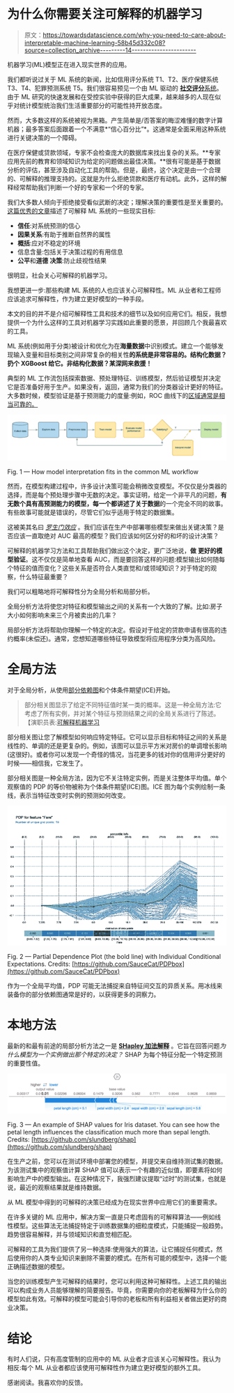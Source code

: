 # 为什么你需要关注可解释的机器学习

> 原文：<https://towardsdatascience.com/why-you-need-to-care-about-interpretable-machine-learning-58b45d332c08?source=collection_archive---------14----------------------->

机器学习(ML)模型正在进入现实世界的应用。

我们都听说过关于 ML 系统的新闻，比如信用评分系统 T1、T2、医疗保健系统 T3、T4、犯罪预测系统 T5。我们很容易预见一个由 ML 驱动的 [**社交评分**系统](https://www.wired.co.uk/article/china-social-credit)。由于 ML 研究的快速发展和在受控实验中获得的巨大成果，越来越多的人现在似乎对统计模型统治我们生活重要部分的可能性持开放态度。

然而，大多数这样的系统被视为黑箱。产生简单是/否答案的晦涩难懂的数字计算机器；最多答案后面跟着一个不满意*“信心百分比”*。这通常是全面采用这种系统进行关键决策的一个障碍。

在医疗保健或贷款领域，专家不会检查庞大的数据库来找出复杂的关系。**专家应用先前的教育和领域知识为给定的问题做出最佳决策。**很有可能是基于数据分析的评估，甚至涉及自动化工具的帮助。但是，最终，这个决定是由一个合理的、可解释的推理支持的。这就是为什么拒绝贷款和医疗有动机。此外，这样的解释经常帮助我们判断一个好的专家和一个坏的专家。

我们大多数人倾向于拒绝接受看似武断的决定；理解决策的重要性是至关重要的。[这篇优秀的文章](https://arxiv.org/pdf/1606.03490.pdf)描述了可解释 ML 系统的一些现实目标:

*   **信任**:对系统预测的信心
*   **因果关系**:有助于推断自然界的属性
*   **概括**:应对不稳定的环境
*   信息含量:包括关于决策过程的有用信息
*   **公平**和**道德** **决策**:防止歧视性结果

很明显，社会关心可解释的机器学习。

我想更进一步:那些构建 ML 系统的人也应该关心可解释性。ML 从业者和工程师应该追求可解释性，作为建立更好模型的一种手段。

本文的目的并不是介绍可解释性工具和技术的细节以及如何应用它们。相反，我想提供一个为什么这样的工具对机器学习实践如此重要的愿景，并回顾几个我最喜欢的工具。

ML 系统(例如用于分类)被设计和优化为在**海量数据**中识别模式。建立一个能够发现输入变量和目标类别之间非常复杂的相关性**的系统是非常容易的。结构化数据？扔个 XGBoost 给它。非结构化数据？某深网来救援！**

典型的 ML 工作流包括探索数据、预处理特征、训练模型，然后验证模型并决定它是否准备好用于生产。如果没有，返回，通常为我们的分类器设计更好的特征。大多数时候，模型验证是基于预测能力的度量:例如，ROC 曲线下的[区域通常是相当可靠的。](https://developers.google.com/machine-learning/crash-course/classification/roc-and-auc)

![](img/2a7f7b3e1668565c97d37d194e461c2c.png)

Fig. 1 — How model interpretation fits in the common ML workflow

然而，在模型构建过程中，许多设计决策可能会稍微改变模型。不仅仅是分类器的选择，而是每个预处理步骤中无数的决定。事实证明，给定一个非平凡的问题，**有无数个具有高预测能力的模型，每一个都讲述了关于数据**的一个完全不同的故事。有些故事可能就是错误的，尽管它们似乎适用于特定的数据集。

这被美其名曰 [*罗生门效应*](http://www2.math.uu.se/~thulin/mm/breiman.pdf) 。我们应该在生产中部署哪些模型来做出关键决策？是否应该一直取绝对 AUC 最高的模型？我们应该如何区分好的和坏的设计决策？

可解释的机器学习方法和工具帮助我们做出这个决定，更广泛地说，**做** **更好的模型验证**。这不仅仅是简单地查看 AUC，而是要回答这样的问题:模型输出如何随每个特征的值而变化？这些关系是否符合人类直觉和/或领域知识？对于特定的观察，什么特征最重要？

我们可以粗略地将可解释性分为全局分析和局部分析。

全局分析方法将使您对特征和模型输出之间的关系有一个大致的了解。比如:房子大小如何影响未来三个月被卖出的几率？

局部分析方法将帮助你理解一个特定的决定。假设对于给定的贷款申请有很高的违约概率(未偿还)。通常，您想知道哪些特征导致模型将应用程序分类为高风险。

# **全局方法**

对于全局分析，从使用[部分依赖图](http://scikit-learn.org/stable/auto_examples/ensemble/plot_partial_dependence.html)和个体条件期望(ICE)开始。

> 部分相关图显示了给定不同特征值时某一类的概率。这是一种全局方法:它考虑了所有实例，并对某个特征与预测结果之间的全局关系进行了陈述。【演职员表:[可解释机器学习](https://christophm.github.io/interpretable-ml-book/pdp.html)

部分相关图让您了解模型如何响应特定特征。它可以显示目标和特征之间的关系是线性的、单调的还是更复杂的。例如，该图可以显示平方米对房价的单调增长影响(这很好)。或者你可以发现一个奇怪的情况，当花更多的钱对你的信用评分更好的时候——相信我，它发生了。

部分相关图是一种全局方法，因为它不关注特定实例，而是关注整体平均值。单个观察值的 PDP 的等价物被称为个体条件期望(ICE)图。ICE 图为每个实例绘制一条线，表示当特征改变时实例的预测如何改变。

![](img/e952ca430c7bf0bda7df819a55ae6eeb.png)

Fig. 2 — Partial Dependence Plot (the bold line) with Individual Conditional Expectations. Credits: [https://github.com/SauceCat/PDPbox](https://github.com/SauceCat/PDPbox)

作为一个全局平均值，PDP 可能无法捕捉来自特征间交互的异质关系。用冰线来装备你的部分依赖图通常是好的，以获得更多的洞察力。

# 本地方法

最新的和最有前途的局部分析方法之一是 [**SHapley 加法解释**](https://github.com/slundberg/shap) 。它旨在回答问题*为什么模型为一个实例做出那个特定的决定？* SHAP 为每个特征分配一个特定预测的重要性值。

![](img/0f75a378a063390965a448d106e8e1ee.png)

Fig. 3 — An example of SHAP values for Iris dataset. You can see how the petal length influences the classification much more than sepal length. Credits: [https://github.com/slundberg/shap](https://github.com/slundberg/shap)

在生产之前，您可以在测试环境中部署您的模型，并提交来自维持测试集的数据。为该测试集中的观察值计算 SHAP 值可以表示一个有趣的近似值，即要素将如何影响生产中的模型输出。在这种情况下，我强烈建议提取“过时”的测试集，也就是说，最近的观察结果就是维持数据。

从 ML 模型中得到的可解释的决策已经成为在现实世界中应用它们的重要需求。

在许多关键的 ML 应用中，解决方案一直是只考虑固有的可解释算法——例如线性模型。这些算法无法捕捉特定于训练数据集的细粒度模式，只能捕捉一般趋势。趋势很容易解释，并与领域知识和直觉相匹配。

可解释的工具为我们提供了另一种选择:使用强大的算法，让它捕捉任何模式，然后使用你的人类专业知识来删除不需要的模式。在所有可能的模型中，选择一个能正确描述数据的模型。

当您的训练模型产生可解释的结果时，您可以利用这种可解释性。上述工具的输出可以构成业务人员能够理解的简要报告。毕竟，你需要向你的老板解释为什么你的模型如此有效。可解释的模型可能会引导你的老板和所有利益相关者做出更好的商业决策。

# **结论**

有时人们说，只有高度管制的应用中的 ML 从业者才应该关心可解释性。我认为相反:每个 ML 从业者都应该使用可解释性作为建立更好模型的额外工具。

感谢阅读。我喜欢你的反馈。